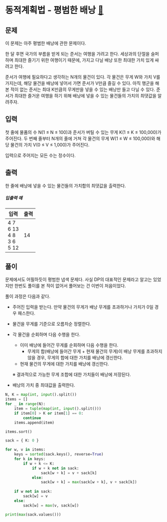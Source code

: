 # 동적계획법 - 평범한 배낭 [🔗](https://www.acmicpc.net/problem/12865)

## 문제

이 문제는 아주 평범한 배낭에 관한 문제이다.

한 달 후면 국가의 부름을 받게 되는 준서는 여행을 가려고 한다. 세상과의 단절을 슬퍼하며 최대한 즐기기 위한 여행이기 때문에, 가지고 다닐 배낭 또한 최대한 가치 있게 싸려고 한다.

준서가 여행에 필요하다고 생각하는 N개의 물건이 있다. 각 물건은 무게 W와 가치 V를 가지는데, 해당 물건을 배낭에 넣어서 가면 준서가 V만큼 즐길 수 있다. 아직 행군을 해본 적이 없는 준서는 최대 K만큼의 무게만을 넣을 수 있는 배낭만 들고 다닐 수 있다. 준서가 최대한 즐거운 여행을 하기 위해 배낭에 넣을 수 있는 물건들의 가치의 최댓값을 알려주자.

## 입력

첫 줄에 물품의 수 N(1 ≤ N ≤ 100)과 준서가 버틸 수 있는 무게 K(1 ≤ K ≤ 100,000)가 주어진다. 두 번째 줄부터 N개의 줄에 거쳐 각 물건의 무게 W(1 ≤ W ≤ 100,000)와 해당 물건의 가치 V(0 ≤ V ≤ 1,000)가 주어진다.

입력으로 주어지는 모든 수는 정수이다.

## 출력

한 줄에 배낭에 넣을 수 있는 물건들의 가치합의 최댓값을 출력한다.

##### 입출력 예

| 입력                                      | 출력 |
| ----------------------------------------- | ---- |
| 4 7<br />6 13<br />4 8<br />3 6<br />5 12 | 14   |

## 풀이

문제에서도 어필하듯이 평범한 냅색 문제다. 사실 DP의 대표적인 문제라고 알고는 있었지만 한번도 풀이를 본 적이 없어서 풀어보는 건 이번이 처음이었다.

풀이 과정은 다음과 같다.

- 주어진 입력을 받는다. 만약 물건의 무게가 배낭 무게를 초과하거나 가치가 0일 경우 패스한다.

- 물건을 무게를 기준으로 오름차순 정렬한다.

- 각 물건을 순회하며 다음 수행을 한다.

  - 이미 배낭에 들어간 무게를 순회하며 다음 수행을 한다.
    - 무게의 합(배낭에 들어간 무게 + 현재 물건의 무게)이 배낭 무게를 초과하지 않을 경우, 무게의 합에 대한 가치를 배낭에 갱신한다.
  - 현재 물건의 무게에 대한 가치를 배낭에 갱신한다.

  ※ 결과적으로 가능한 무게 조합에 대한 가치들이 배낭에 저장된다.

- 배낭의 가치 중 최대값을 출력한다.

```python
N, K = map(int, input().split())
items = []
for _ in range(N):
    item = tuple(map(int, input().split()))
    if item[0] > K or item[1] == 0:
        continue
    items.append(item)

items.sort()

sack = { K: 0 }

for w, v in items:
    keys = sorted(sack.keys(), reverse=True)
    for k in keys:
        if w + k <= K:
            if w + k not in sack:
                sack[w + k] = v + sack[k]
            else:
                sack[w + k] = max(sack[w + k], v + sack[k])
    
    if w not in sack:
        sack[w] = v
    else:
        sack[w] = max(v, sack[w])

print(max(sack.values()))
```
